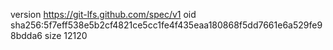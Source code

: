 version https://git-lfs.github.com/spec/v1
oid sha256:5f7eff538e5b2cf4821ce5cc1fe4f435eaa180868f5dd7661e6a529fe98bdda6
size 12120
